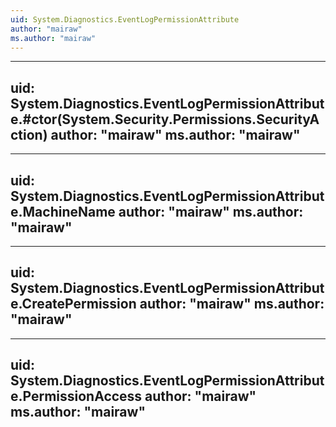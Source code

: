```yaml
---
uid: System.Diagnostics.EventLogPermissionAttribute
author: "mairaw"
ms.author: "mairaw"
---
```


---
uid: System.Diagnostics.EventLogPermissionAttribute.#ctor(System.Security.Permissions.SecurityAction)
author: "mairaw"
ms.author: "mairaw"
---

---
uid: System.Diagnostics.EventLogPermissionAttribute.MachineName
author: "mairaw"
ms.author: "mairaw"
---

---
uid: System.Diagnostics.EventLogPermissionAttribute.CreatePermission
author: "mairaw"
ms.author: "mairaw"
---

---
uid: System.Diagnostics.EventLogPermissionAttribute.PermissionAccess
author: "mairaw"
ms.author: "mairaw"
---
